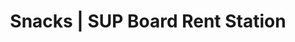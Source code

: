 ---
title: "Snacks | SUP Board Rent Station"
url: /panglao/snacks-sup-board-rent-station/
shop: kiosk
---